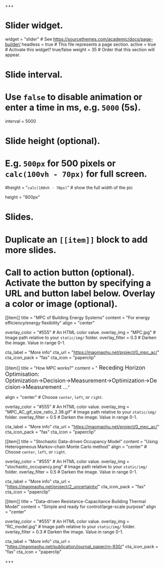 +++
# Slider widget.
widget = "slider"  # See https://sourcethemes.com/academic/docs/page-builder/
headless = true  # This file represents a page section.
active = true  # Activate this widget? true/false
weight = 35  # Order that this section will appear.

# Slide interval.
# Use `false` to disable animation or enter a time in ms, e.g. `5000` (5s).
interval = 5000

# Slide height (optional).
# E.g. `500px` for 500 pixels or `calc(100vh - 70px)` for full screen.
#height = "`calc(100vh - 70px)`"  # show the full width of the pic

height = "800px"

# Slides.
# Duplicate an `[[item]]` block to add more slides.

# Call to action button (optional). Activate the button by specifying a URL and button label below. Overlay a color or image (optional).

[[item]]
  title = "MPC of Building Energy Systems"
  content = "For energy efficiency/energy flexibility"
  align = "center"

  overlay_color = "#555"  # An HTML color value.
  overlay_img = "MPC.jpg"  # Image path relative to your `static/img/` folder.
  overlay_filter = 0.3  # Darken the image. Value in range 0-1.

  cta_label = "More info"
  cta_url = "https://maomaohu.net/project/0_mpc_ac/"
  cta_icon_pack = "fas"
  cta_icon = "paperclip"



[[item]]
  title = "How MPC works?"
  content = "<font size="4"> Receding Horizon Optimisation: Optimization&rarr;Decision&rarr;Measurement&rarr;Optimization&rarr;Decision&rarr;Measurement ...</font>"

 align = "center"  # Choose `center`, `left`, or `right`.

  overlay_color = "#555"  # An HTML color value.
  overlay_img = "MPC_AC_gif_size_ratio_2.38.gif"  # Image path relative to your `static/img/` folder.
  overlay_filter = 0.5  # Darken the image. Value in range 0-1.

  cta_label = "More info"
  cta_url = "https://maomaohu.net/project/0_mpc_ac/"
  cta_icon_pack = "fas"
  cta_icon = "paperclip"



[[item]]
  title = "Stochastic Data-driven Occupancy Model"
  content = "Using Heterogeneous Markov-chain Monte Carlo method"
  align = "center"  # Choose `center`, `left`, or `right`.

  overlay_color = "#555"  # An HTML color value.
  overlay_img = "stochastic_occupancy.png"  # Image path relative to your `static/img/` folder.
  overlay_filter = 0.5  # Darken the image. Value in range 0-1.

  cta_label = "More info"
  cta_url = "https://maomaohu.net/project/2_uncertainty/"
  cta_icon_pack = "fas"
  cta_icon = "paperclip"



[[item]]
  title = "Data-driven Resistance-Capacitance Building Thermal Model"
  content = "Simple and ready for control/large-scale purpose"
  align = "center"

  overlay_color = "#555"  # An HTML color value.
  overlay_img = "RC_model.jpg"  # Image path relative to your `static/img/` folder.
  overlay_filter = 0.3  # Darken the image. Value in range 0-1.



  cta_label = "More info"
  cta_url = "https://maomaohu.net/publication/journal_paper/rn-930/"
  cta_icon_pack = "fas"
  cta_icon = "paperclip"

+++
